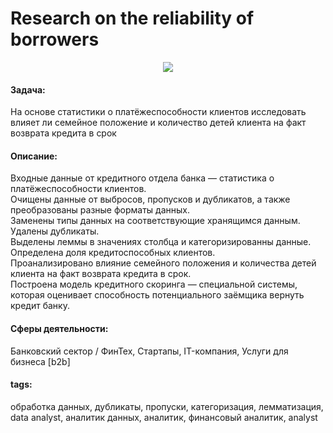 # Research on the reliability of borrowers

<center><img src="https://assets.website-files.com/5cfdaa5d690807795026e9f3/5f0ec0759b6fa439eb7f40d4_y69TbP8VrJr8z12jaCnbrN_2PvEqp7Xl3cfRNqZaYDULUg7NHOHVOgumjSpzUSoIXmUcqXQszMqBo_iDMQDp-yjFCLos916GQKRfwAMyW17YpQ06FZ3rQdnjYIg_Z_zDrJtTFU4E.png"></center>

#### Задача: 
На основе статистики о платёжеспособности клиентов исследовать влияет ли семейное положение и количество детей клиента на факт возврата кредита в срок

#### Описание:
Входные данные от кредитного отдела банка  — статистика о платёжеспособности клиентов. <br>
Очищены данные от выбросов, пропусков и дубликатов, а также преобразованы разные форматы данных. <br>
Заменены типы данных на соответствующие хранящимся данным. Удалены дубликаты. <br>
Выделены леммы в значениях столбца и категоризированны данные. Определена доля кредитоспособных клиентов. <br>
Проанализировано влияние семейного положения и количества детей клиента на факт возврата кредита в срок. <br>
Построена модель кредитного скоринга — специальной системы, которая оценивает способность потенциального заёмщика вернуть кредит банку.

#### Сферы деятельности: 
Банковский сектор / ФинТех, Стартапы, IT-компания, Услуги для бизнеса [b2b] 

#### tags:
обработка данных, дубликаты, пропуски, категоризация, лемматизация, data analyst, аналитик данных, аналитик, финансовый аналитик, analyst
